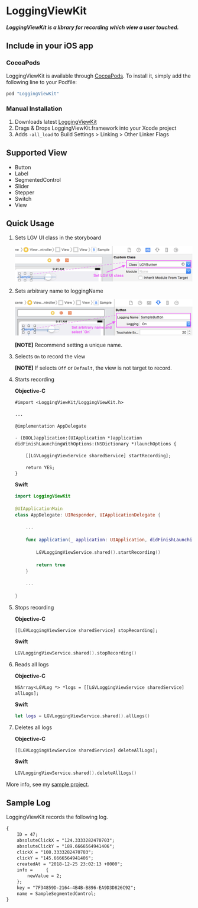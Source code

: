 # LoggingViewKit

***LoggingViewKit is a library for recording which view a user touched.***

## Include in your iOS app

### CocoaPods

LoggingViewKit is available through [CocoaPods](http://cocoapods.org). To install
it, simply add the following line to your Podfile:

```ruby
pod "LoggingViewKit"
```

### Manual Installation

1. Downloads latest [LoggingViewKit](https://github.com/HituziANDO/LoggingViewKit/releases)
1. Drags & Drops LoggingViewKit.framework into your Xcode project
1. Adds `-all_load` to Build Settings > Linking > Other Linker Flags

## Supported View

- Button
- Label
- SegmentedControl
- Slider
- Stepper
- Switch
- View

## Quick Usage

1. Sets LGV UI class in the storyboard

	![screenshot1](./README/images/screenshot1.png)
	
1. Sets arbitrary name to loggingName

	![screenshot2](./README/images/screenshot2.png)
	
	**[NOTE]** Recommend setting a unique name.
	
1. Selects `On` to record the view
	
	**[NOTE]** If selects `Off` or `Default`, the view is not target to record.

1. Starts recording

	**Objective-C**
	
	```objc
	#import <LoggingViewKit/LoggingViewKit.h>
	
	...
	
	@implementation AppDelegate
	
	- (BOOL)application:(UIApplication *)application didFinishLaunchingWithOptions:(NSDictionary *)launchOptions {
		
		[[LGVLoggingViewService sharedService] startRecording];
		
		return YES;
	}
	```	
	
	**Swift**
	
	```swift
	import LoggingViewKit
	
	@UIApplicationMain
	class AppDelegate: UIResponder, UIApplicationDelegate {
	
		...
	
		func application(_ application: UIApplication, didFinishLaunchingWithOptions launchOptions: [UIApplication.LaunchOptionsKey: Any]?) -> Bool {
	
			LGVLoggingViewService.shared().startRecording()
	
			return true
		}
		
		...
		
	}
	```

5. Stops recording

	**Objective-C**
	
	```objc
	[[LGVLoggingViewService sharedService] stopRecording];
	```
	
	**Swift**
	
	```swift
	LGVLoggingViewService.shared().stopRecording()
	```
	
6. Reads all logs

	**Objective-C**
	
	```objc
	NSArray<LGVLog *> *logs = [[LGVLoggingViewService sharedService] allLogs];
	```
	
	**Swift**
	
	```swift
	let logs = LGVLoggingViewService.shared().allLogs()
	```
	
7. Deletes all logs
	
	**Objective-C**
	
	```objc
	[[LGVLoggingViewService sharedService] deleteAllLogs];
	```
	
	**Swift**
	
	```swift
	LGVLoggingViewService.shared().deleteAllLogs()
	```

More info, see my [sample project](https://github.com/HituziANDO/LoggingViewKit/tree/master/Sample).

## Sample Log

LoggingViewKit records the following log.

```
{
    ID = 47;
    absoluteClickX = "124.3333282470703";
    absoluteClickY = "189.6666564941406";
    clickX = "108.3333282470703";
    clickY = "145.6666564941406";
    createdAt = "2018-12-25 23:02:13 +0000";
    info =     {
        newValue = 2;
    };
    key = "7F34859D-2164-4B4B-B896-EA9D3D826C92";
    name = SampleSegmentedControl;
}
```
